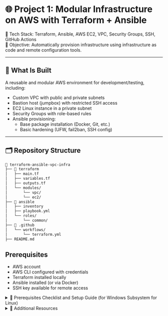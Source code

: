 # 🌐 Project 1: Modular Infrastructure on AWS with Terraform + Ansible

🧱 Tech Stack: Terraform, Ansible, AWS EC2, VPC, Security Groups, SSH, GitHub Actions  
🎯 Objective: Automatically provision infrastructure using infrastructure as code and remote configuration tools.

---

## 🚀 What Is Built

A reusable and modular AWS environment for development/testing, including:

- Custom VPC with public and private subnets
- Bastion host (jumpbox) with restricted SSH access
- EC2 Linux instance in a private subnet
- Security Groups with role-based rules
- Ansible provisioning:
  - Base package installation (Docker, Git, etc.)
  - Basic hardening (UFW, fail2ban, SSH config)

---

## 🗂️ Repository Structure

```bash
📁 terraform-ansible-vpc-infra
├── 📁 terraform
│   ├── main.tf
│   ├── variables.tf
│   ├── outputs.tf
│   └── modules/
│       └── vpc/
│       └── ec2/
├── 📁 ansible
│   ├── inventory
│   ├── playbook.yml
│   └── roles/
│       └── common/
├── 📁 .github
│   └── workflows/
│       └── terraform.yml
├── README.md
```

## Prerequisites

- AWS account
- AWS CLI configured with credentials
- Terraform installed locally
- Ansible installed (or via Docker)
- SSH key available for remote access

<details>
<summary>🔧 Prerequisites Checklist and Setup Guide (for Windows Subsystem for Linux)</summary>

**1. AWS Account (Free Tier)** 
- Sign up: https://aws.amazon.com/free/ 
- Create access keys from AWS Console → IAM → Users → Security credentials → Create access key 

**2. AWS CLI Installed and Configured** 
```bash
sudo apt update && sudo apt install awscli -y
aws configure
```
Provide:

- AWS Access Key ID
- AWS Secret Access Key
- Default region (e.g., us-east-1)
- Output format (e.g., json)

**3. Terraform Installed**

```bash
sudo apt install gnupg software-properties-common curl -y
curl -fsSL https://apt.releases.hashicorp.com/gpg | sudo gpg --dearmor -o /usr/share/keyrings/hashicorp-archive-keyring.gpg
echo "deb [signed-by=/usr/share/keyrings/hashicorp-archive-keyring.gpg] https://apt.releases.hashicorp.com $(lsb_release -cs) main" | sudo tee /etc/apt/sources.list.d/hashicorp.list
sudo apt update && sudo apt install terraform -y
terraform -version
```

**4. Ansible Installed**

```bash
sudo apt update && sudo apt install ansible -y
ansible --version
```

**5. SSH Key (for EC2 access)**
Check if one exists:

```bash
ls ~/.ssh/id_rsa.pub
```
If not, generate:

```bash
ssh-keygen -t rsa -b 4096 -C "your_email@example.com"
```

Upload your key to AWS Console → EC2 → Key Pairs → Import Key Pair → Paste contents of ~/.ssh/id_rsa.pub

**6. Git Installed**

```bash
sudo apt update && sudo apt install git -y
git --version
```
</details> 

<details>
  <summary>📎 Additional Resources</summary>

- [Terraform Docs](https://developer.hashicorp.com/terraform/docs)  
- [Ansible Docs](https://docs.ansible.com/)  
- [AWS Free Tier](https://aws.amazon.com/free/)

</details>

